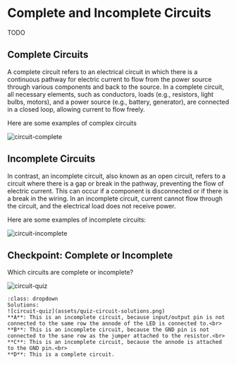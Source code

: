 # Complete and Incomplete Circuits

TODO

## Complete Circuits

A complete circuit refers to an electrical circuit in which there is a continuous pathway for electric current to flow from the power source through various components and back to the source. In a complete circuit, all necessary elements, such as conductors, loads (e.g., resistors, light bulbs, motors), and a power source (e.g., battery, generator), are connected in a closed loop, allowing current to flow freely.

Here are some examples of complex circuits

![circuit-complete](assets/circuit-complete.png)

## Incomplete Circuits

In contrast, an incomplete circuit, also known as an open circuit, refers to a circuit where there is a gap or break in the pathway, preventing the flow of electric current. This can occur if a component is disconnected or if there is a break in the wiring. In an incomplete circuit, current cannot flow through the circuit, and the electrical load does not receive power.

Here are some examples of incomplete circuits:

![circuit-incomplete](assets/circuit-incomplete.png)

## Checkpoint: Complete or Incomplete

Which circuits are complete or incomplete?

![circuit-quiz](assets/quiz-circuit.png)

```{admonition} Click here to reveal the solutions.
:class: dropdown
Solutions:
![circuit-quiz](assets/quiz-circuit-solutions.png)
**A**: This is an incomplete circuit, because input/output pin is not connected to the same row the annode of the LED is connected to.<br>
**B**: This is an incomplete circuit, because the GND pin is not connected to the sane row as the jumper attached to the resistor.<br>
**C**: This is an incomplete circuit, because the annode is attached to the GND pin.<br>
**D**: This is a complete circuit.
```